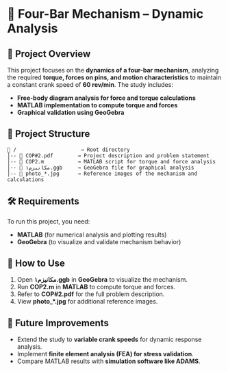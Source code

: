 # **📌 Four-Bar Mechanism – Dynamic Analysis**  

## **📄 Project Overview**  
This project focuses on the **dynamics of a four-bar mechanism**, analyzing the required **torque, forces on pins, and motion characteristics** to maintain a constant crank speed of **60 rev/min**. The study includes:  
- **Free-body diagram analysis for force and torque calculations**  
- **MATLAB implementation to compute torque and forces**  
- **Graphical validation using GeoGebra**  

## **📁 Project Structure**  
```
📂 /                     → Root directory  
│-- 📜 COP#2.pdf        → Project description and problem statement  
│-- 📜 COP2.m           → MATLAB script for torque and force analysis  
│-- 📜 مکانیزم۱.ggb     → GeoGebra file for graphical analysis  
│-- 📜 photo_*.jpg      → Reference images of the mechanism and calculations  
```

## **🛠 Requirements**  
To run this project, you need:  
- **MATLAB** (for numerical analysis and plotting results)  
- **GeoGebra** (to visualize and validate mechanism behavior)  

## **🚀 How to Use**  
1. Open **مکانیزم۱.ggb** in **GeoGebra** to visualize the mechanism.  
2. Run **COP2.m** in **MATLAB** to compute torque and forces.  
3. Refer to **COP#2.pdf** for the full problem description.  
4. View **photo_*.jpg** for additional reference images.  

## **📌 Future Improvements**  
- Extend the study to **variable crank speeds** for dynamic response analysis.  
- Implement **finite element analysis (FEA) for stress validation**.  
- Compare MATLAB results with **simulation software like ADAMS**.  